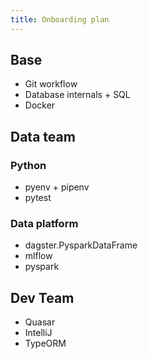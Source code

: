 ```yaml
---
title: Onboarding plan
---
```


## Base

- Git workflow
- Database internals + SQL
- Docker

## Data team

### Python

- pyenv + pipenv
- pytest

### Data platform

- dagster.PysparkDataFrame
- mlflow
- pyspark

## Dev Team

- Quasar
- IntelliJ
- TypeORM
